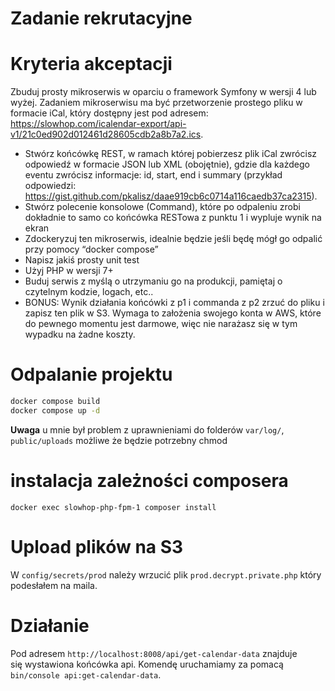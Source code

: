 # Zadanie rekrutacyjne 

# Kryteria akceptacji

Zbuduj prosty mikroserwis w oparciu o framework Symfony w wersji 4 lub wyżej. Zadaniem mikroserwisu ma być przetworzenie prostego pliku w formacie iCal, który dostępny jest pod adresem: https://slowhop.com/icalendar-export/api-v1/21c0ed902d012461d28605cdb2a8b7a2.ics. 

- Stwórz końcówkę REST, w ramach której pobierzesz plik iCal zwrócisz odpowiedź w formacie JSON lub XML (obojętnie), gdzie dla każdego eventu zwrócisz informacje: id, start, end i summary (przykład odpowiedzi: https://gist.github.com/pkalisz/daae919cb6c0714a116caedb37ca2315).
- Stwórz polecenie konsolowe (Command), które po odpaleniu zrobi dokładnie to samo co końcówka RESTowa z punktu 1 i wypluje wynik na ekran
- Zdockeryzuj ten mikroserwis, idealnie będzie jeśli będę mógł go odpalić przy pomocy “docker compose”
- Napisz jakiś prosty unit test
- Użyj PHP w wersji 7+
- Buduj serwis z myślą o utrzymaniu go na produkcji, pamiętaj o czytelnym kodzie, logach, etc..
- BONUS: Wynik działania końcówki z p1 i commanda z p2 zrzuć do pliku i zapisz ten plik w S3. Wymaga to założenia swojego konta w AWS, które do pewnego momentu jest darmowe, więc nie narażasz się w tym wypadku na żadne koszty.

# Odpalanie projektu

```zsh
docker compose build
docker compose up -d
```
**Uwaga**
u mnie był problem z uprawnieniami do folderów `var/log/`, `public/uploads` możliwe że będzie potrzebny chmod 

# instalacja zależności composera
```
docker exec slowhop-php-fpm-1 composer install
```

# Upload plików na S3
W `config/secrets/prod` należy wrzucić plik `prod.decrypt.private.php` który podesłałem na maila.

# Działanie
Pod adresem `http://localhost:8008/api/get-calendar-data` znajduje się wystawiona końcówka api.
Komendę uruchamiamy za pomacą `bin/console api:get-calendar-data`.
